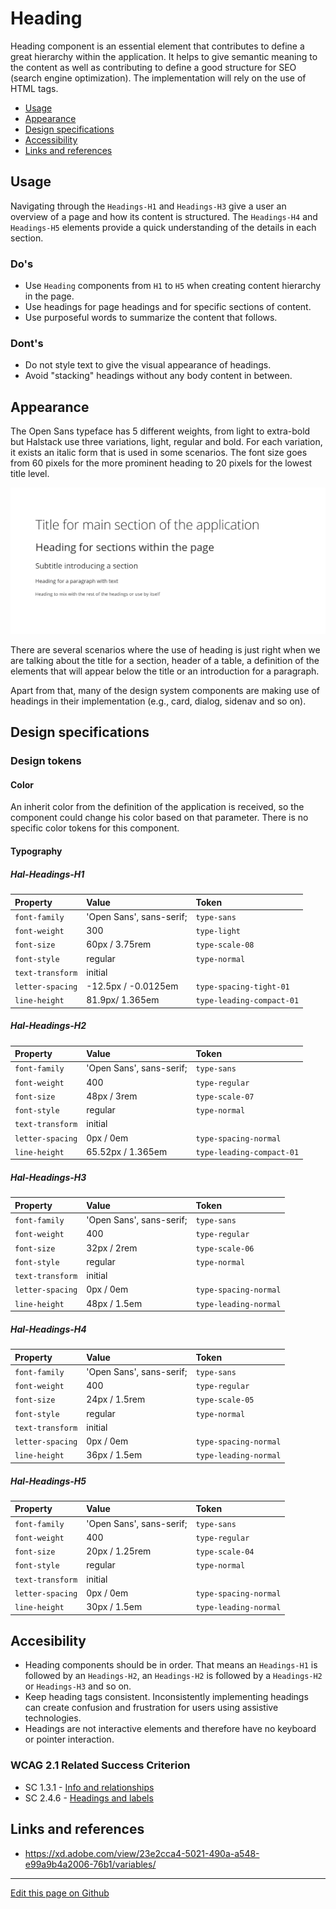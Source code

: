 # Heading

Heading component is an essential element that contributes to define a great hierarchy within the application. It helps to give semantic meaning to the content as well as contributing to define a good structure for SEO (search engine optimization). The implementation will rely on the use of HTML tags.

* [Usage](#usage)
* [Appearance](#appearance)
* [Design specifications](#design-specifications)
* [Accessibility](#accessibility)
* [Links and references](#links-and-references)


## Usage

Navigating through the `Headings-H1` and `Headings-H3` give a user an overview of a page and how its content is structured. The `Headings-H4` and `Headings-H5` elements provide a quick understanding of the details in each section.

### Do's

* Use `Heading` components from `H1` to `H5` when creating content hierarchy in the page. 
* Use headings for page headings and for specific sections of content.
* Use purposeful words to summarize the content that follows.

### Dont's

* Do not style text to give the visual appearance of headings.
* Avoid "stacking" headings without any body content in between.


## Appearance

The Open Sans typeface has 5 different weights, from light to extra-bold but Halstack use three variations, light, regular and bold. For each variation, it exists an italic form that is used in some scenarios. The font size goes from 60 pixels for the more prominent heading to 20 pixels for the lowest title level.

![Variations of the heading](images/heading.png)

There are several scenarios where the use of heading is just right when we are talking about the title for a section, header of a table, a definition of the elements that will appear below the title or an introduction for a paragraph. 

Apart from that, many of the design system components are making use of headings in their implementation (e.g., card, dialog, sidenav and so on).


## Design specifications

### Design tokens

#### Color

An inherit color from the definition of the application is received, so the component could change his color based on that parameter. There is no specific color tokens for this component.

#### Typography

##### Hal-Headings-H1

| Property            | Value                     | Token        | 
| :---                | :---                      | :---         |  
| `font-family`       | 'Open Sans', sans-serif;  | `type-sans`         | 
| `font-weight`       | 300                       | `type-light`          | 
| `font-size`         | 60px / 3.75rem            | `type-scale-08`         | 
| `font-style`        | regular                   | `type-normal`          | 
| `text-transform`    | initial                   |           | 
| `letter-spacing`    | -12.5px / -0.0125em      | `type-spacing-tight-01`          | 
| `line-height`       |  81.9px/  1.365em       | `type-leading-compact-01`          |

##### Hal-Headings-H2

| Property            | Value                     | Token        | 
| :---                | :---                      | :---         |  
| `font-family`       | 'Open Sans', sans-serif;  | `type-sans`         | 
| `font-weight`       | 400                       | `type-regular`          | 
| `font-size`         | 48px / 3rem            | `type-scale-07`         | 
| `font-style`        | regular                     | `type-normal`          | 
| `text-transform`    | initial             |           | 
| `letter-spacing`    |  0px / 0em          | `type-spacing-normal`          | 
| `line-height`       | 65.52px / 1.365em          | `type-leading-compact-01`          | 

##### Hal-Headings-H3

| Property            | Value                     | Token        | 
| :---                | :---                      | :---         |  
| `font-family`       | 'Open Sans', sans-serif;  | `type-sans`         | 
| `font-weight`       | 400                       | `type-regular`          | 
| `font-size`         | 32px / 2rem            | `type-scale-06`         | 
| `font-style`        | regular                     | `type-normal`          | 
| `text-transform`    | initial             |           | 
| `letter-spacing`    |  0px / 0em          | `type-spacing-normal`          | 
| `line-height`       | 48px / 1.5em          | `type-leading-normal`          | 

##### Hal-Headings-H4

| Property            | Value                     | Token        | 
| :---                | :---                      | :---         |  
| `font-family`       | 'Open Sans', sans-serif;  | `type-sans`         | 
| `font-weight`       | 400                       | `type-regular`          | 
| `font-size`         | 24px / 1.5rem            | `type-scale-05`         | 
| `font-style`        | regular                     | `type-normal`          | 
| `text-transform`    | initial             |           | 
| `letter-spacing`    |  0px / 0em          | `type-spacing-normal`          | 
| `line-height`       | 36px / 1.5em          | `type-leading-normal`          | 

##### Hal-Headings-H5

| Property            | Value                     | Token        | 
| :---                | :---                      | :---         |  
| `font-family`       | 'Open Sans', sans-serif;  | `type-sans`         | 
| `font-weight`       | 400                       | `type-regular`          | 
| `font-size`         | 20px / 1.25rem            | `type-scale-04`         | 
| `font-style`        | regular                     | `type-normal`          | 
| `text-transform`    | initial             |           | 
| `letter-spacing`    |  0px / 0em          | `type-spacing-normal`          | 
| `line-height`       | 30px / 1.5em          | `type-leading-normal`          | 


## Accesibility

* Heading components should be in order. That means an `Headings-H1` is followed by an `Headings-H2`, an `Headings-H2` is followed by a `Headings-H2` or `Headings-H3` and so on.
* Keep heading tags consistent. Inconsistently implementing headings can create confusion and frustration for users using assistive technologies.
* Headings are not interactive elements and therefore have no keyboard or pointer interaction.

### WCAG 2.1 Related Success Criterion

* SC 1.3.1 - [Info and relationships](https://www.w3.org/WAI/WCAG21/Understanding/info-and-relationships)
* SC 2.4.6 - [Headings and labels](https://www.w3.org/WAI/WCAG21/Understanding/headings-and-labels.html)


## Links and references

- https://xd.adobe.com/view/23e2cca4-5021-490a-a548-e99a9b4a2006-76b1/variables/

____________________________________________________________

[Edit this page on Github](https://github.com/dxc-technology/halstack-style-guide/blob/master/guidelines/components/heading/README.md)
